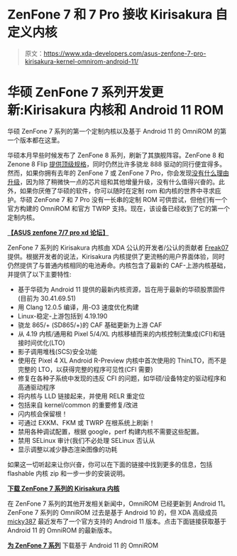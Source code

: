 # ZenFone 7 和 7 Pro 接收 Kirisakura 自定义内核

> 原文：<https://www.xda-developers.com/asus-zenfone-7-pro-kirisakura-kernel-omnirom-android-11/>

# 华硕 ZenFone 7 系列开发更新:Kirisakura 内核和 Android 11 ROM

华硕 ZenFone 7 系列的第一个定制内核以及基于 Android 11 的 OmniROM 的第一个版本都在这里。

华硕本月早些时候发布了 ZenFone 8 系列，刷新了其旗舰阵容。ZenFone 8 和 Zenone 8 Flip [提供顶级规格](https://www.xda-developers.com/asus-zenfone-8-review/)，同时仍然比许多骁龙 888 驱动的同行便宜得多。然而，如果你拥有去年的 ZenFone 7 或 ZenFone 7 Pro，你会发现[没有什么理由升级](https://www.xda-developers.com/asus-zenfone-7-pro-review-a-flipping-fantastic-flagship-smartphone/)，因为除了稍微快一点的芯片组和其他增量升级，没有什么值得兴奋的。此外，如果你厌倦了华硕的软件，你可以随时在定制 rom 和内核的世界中寻求庇护。华硕 ZenFone 7 和 7 Pro 没有一长串的定制 ROM 可供尝试，但他们有一个官方构建的 OmniROM 和官方 TWRP 支持。现在，该设备已经收到了它的第一个定制内核。

**[【ASUS zenfone 7/7 pro xd 论坛】](https://forum.xda-developers.com/c/asus-zenfone-7-7-pro.11393/)**

ZenFone 7 系列的 Kirisakura 内核由 XDA 公认的开发者/公认的贡献者 [Freak07](https://forum.xda-developers.com/m/freak07.3428502/) 提供。根据开发者的说法，Kirisakura 内核提供了更流畅的用户界面体验，同时仍然提供了与普通内核相同的电池寿命。内核包含了最新的 CAF-上游内核基础，并提供了以下主要特性:

*   基于华硕为 Android 11 提供的最新内核资源，旨在用于最新的华硕股票固件(目前为 30.41.69.51)
*   用 Clang 12.0.5 编译，用-O3 速度优化构建
*   Linux-稳定-上游包括到 4.19.190
*   骁龙 865/+ (SD865/+)的 CAF 基础更新为上游 CAF
*   从 4.19 内核/通用和 Pixel 5/4/XL 内核移植而来的内核控制流集成(CFI)和链接时间优化(LTO)
*   影子调用堆栈(SCS)安全功能
*   使用在 Pixel 4 XL Android R-Preview 内核中首次使用的 ThinLTO，而不是完整的 LTO，以获得完整的程序可见性(CFI 需要)
*   修复在各种子系统中发现的违反 CFI 的问题，如华硕/设备特定的驱动程序和高通驱动程序
*   将内核与 LLD 链接起来，并使用 RELR 重定位
*   包括来自 kernel/common 的重要修复/改进
*   闪内核会保留根！
*   可通过 EXKM、FKM 或 TWRP 在根系统上刷新！
*   禁用各种调试配置，根据 google，perf 构建内核不需要这些配置。
*   禁用 SELinux 审计(我们不必处理 SELinux 否认从
*   显示调整以减少静态渲染图像的功耗

如果这一切听起来让你兴奋，你可以在下面的链接中找到更多的信息，包括 flashable 内核 zip 和一步一步的安装说明。

**[下载 ZenFone 7 系列的 Kirisakura 内核](https://forum.xda-developers.com/t/kernel-15-05-2021-android-11-kirisakura-1-1-3-for-asus-zenfone-7-pro-aka-tequila.4269677/)**

在 ZenFone 7 系列的其他开发相关新闻中，OmniROM 已经更新到 Android 11。ZenFone 7 系列的 OmniROM 过去是基于 Android 10 的，但 XDA 高级成员 [micky387](https://forum.xda-developers.com/m/micky387.4251307/) 最近发布了一个官方支持的 Android 11 版本。点击下面链接获取基于 Android 11 的 OmniROM 的最新版本。

**[为 ZenFone 7 系列](https://forum.xda-developers.com/t/rom-official-omnirom-for-zenfone7-7pro-android-11.4203251/)** 下载基于 Android 11 的 OmniROM